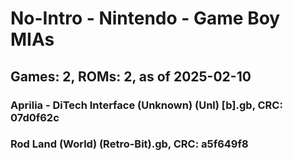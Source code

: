 # No-Intro - Nintendo - Game Boy MIAs
## Games: 2, ROMs: 2, as of 2025-02-10

### Aprilia - DiTech Interface (Unknown) (Unl) [b].gb, CRC: 07d0f62c
### Rod Land (World) (Retro-Bit).gb, CRC: a5f649f8
